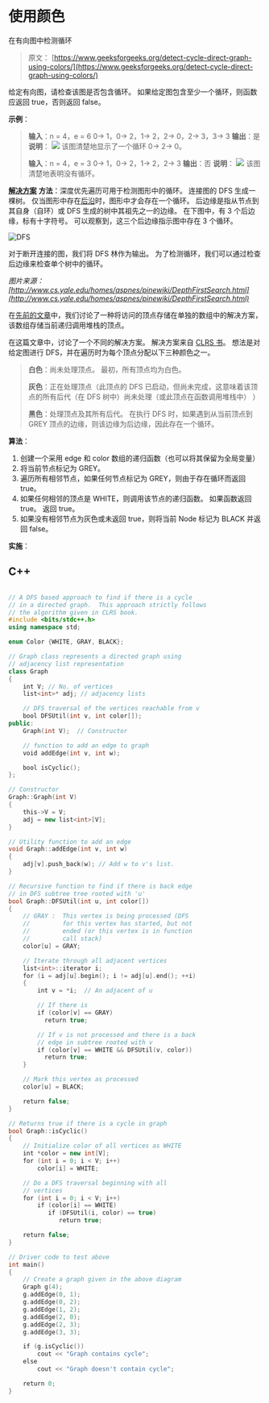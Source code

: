 # 使用颜色

在有向图中检测循环

> 原文： [https://www.geeksforgeeks.org/detect-cycle-direct-graph-using-colors/](https://www.geeksforgeeks.org/detect-cycle-direct-graph-using-colors/)

给定有向图，请检查该图是否包含循环。 如果给定图包含至少一个循环，则函数应返回 true，否则返回 false。

**示例**：

> **输入**：n = 4，e = 6
> 0-> 1，0-> 2，1-> 2，2-> 0，2-> 3，3-> 3
> **输出**：是
> **说明**：
> ![](img/afae40ff4e048b70f773dc281988d130.png)
> 该图清楚地显示了一个循环 0-> 2-> 0。
> 
> **输入**：n = 4，e = 3
> 0-> 1，0-> 2，1-> 2，2-> 3
> **输出**：否
> **说明**：
> ![](img/31316268b86d41df0b22a252b55528db.png)
> 该图清楚地表明没有循环。

<u>**解决方案**</u> 
**方法**：深度优先遍历可用于检测图形中的循环。 连接图的 DFS 生成一棵树。 仅当图形中存在[后沿](http://en.wikipedia.org/wiki/Depth-first_search#Output_of_a_depth-first_search)时，图形中才会存在一个循环。 后边缘是指从节点到其自身（自环）或 DFS 生成的树中其祖先之一的边缘。 在下图中，有 3 个后边缘，标有十字符号。 可以观察到，这三个后边缘指示图中存在 3 个循环。

![](img/996d6c652b54a4e0592c68f5dafd1111.png "DFS")

对于断开连接的图，我们将 DFS 林作为输出。 为了检测循环，我们可以通过检查后边缘来检查单个树中的循环。

*图片来源： [http://www.cs.yale.edu/homes/aspnes/pinewiki/DepthFirstSearch.html](http://www.cs.yale.edu/homes/aspnes/pinewiki/DepthFirstSearch.html)*

在[先前的文章](https://www.geeksforgeeks.org/detect-cycle-in-a-graph/)中，我们讨论了一种将访问的顶点存储在单独的数组中的解决方案，该数组存储当前递归调用堆栈的顶点。

在这篇文章中，讨论了一个不同的解决方案。 解决方案来自 [CLRS 书](http://www.amazon.in/Introduction-Algorithms-Thomas-H-Cormen/dp/8120340078/ref=as_sl_pc_qf_sp_asin_til?tag=geeksforgeeks-21&linkCode=w00&linkId=ECBJHKOAMA4NJO33&creativeASIN=8120340078)。 想法是对给定图进行 DFS，并在遍历时为每个顶点分配以下三种颜色之一。

> **白色**：尚未处理顶点。 最初，所有顶点均为白色。
> 
> **灰色**：正在处理顶点（此顶点的 DFS 已启动，但尚未完成，这意味着该顶点的所有后代（在 DFS 树中）尚未处理（或此顶点在函数调用堆栈中） ）
> 
> **黑色**：处理顶点及其所有后代。 在执行 DFS 时，如果遇到从当前顶点到 GREY 顶点的边缘，则该边缘为后边缘，因此存在一个循环。

**算法**：

1.  创建一个采用 edge 和 color 数组的递归函数（也可以将其保留为全局变量）
2.  将当前节点标记为 GREY。
3.  遍历所有相邻节点，如果任何节点标记为 GREY，则由于存在循环而返回 true。
4.  如果任何相邻的顶点是 WHITE，则调用该节点的递归函数。 如果函数返回 true。 返回 true。
5.  如果没有相邻节点为灰色或未返回 true，则将当前 Node 标记为 BLACK 并返回 false。

**实施**：

## C++

```cpp

// A DFS based approach to find if there is a cycle 
// in a directed graph.  This approach strictly follows 
// the algorithm given in CLRS book. 
#include <bits/stdc++.h> 
using namespace std; 

enum Color {WHITE, GRAY, BLACK}; 

// Graph class represents a directed graph using 
// adjacency list representation 
class Graph 
{ 
    int V; // No. of vertices 
    list<int>* adj; // adjacency lists 

    // DFS traversal of the vertices reachable from v 
    bool DFSUtil(int v, int color[]); 
public: 
    Graph(int V);  // Constructor 

    // function to add an edge to graph 
    void addEdge(int v, int w); 

    bool isCyclic(); 
}; 

// Constructor 
Graph::Graph(int V) 
{ 
    this->V = V; 
    adj = new list<int>[V]; 
} 

// Utility function to add an edge 
void Graph::addEdge(int v, int w) 
{ 
    adj[v].push_back(w); // Add w to v's list. 
} 

// Recursive function to find if there is back edge 
// in DFS subtree tree rooted with 'u' 
bool Graph::DFSUtil(int u, int color[]) 
{ 
    // GRAY :  This vertex is being processed (DFS 
    //         for this vertex has started, but not 
    //         ended (or this vertex is in function 
    //         call stack) 
    color[u] = GRAY; 

    // Iterate through all adjacent vertices 
    list<int>::iterator i; 
    for (i = adj[u].begin(); i != adj[u].end(); ++i) 
    { 
        int v = *i;  // An adjacent of u 

        // If there is 
        if (color[v] == GRAY) 
          return true; 

        // If v is not processed and there is a back 
        // edge in subtree rooted with v 
        if (color[v] == WHITE && DFSUtil(v, color)) 
          return true; 
    } 

    // Mark this vertex as processed 
    color[u] = BLACK; 

    return false; 
} 

// Returns true if there is a cycle in graph 
bool Graph::isCyclic() 
{ 
    // Initialize color of all vertices as WHITE 
    int *color = new int[V]; 
    for (int i = 0; i < V; i++) 
        color[i] = WHITE; 

    // Do a DFS traversal beginning with all 
    // vertices 
    for (int i = 0; i < V; i++) 
        if (color[i] == WHITE) 
           if (DFSUtil(i, color) == true) 
              return true; 

    return false; 
} 

// Driver code to test above 
int main() 
{ 
    // Create a graph given in the above diagram 
    Graph g(4); 
    g.addEdge(0, 1); 
    g.addEdge(0, 2); 
    g.addEdge(1, 2); 
    g.addEdge(2, 0); 
    g.addEdge(2, 3); 
    g.addEdge(3, 3); 

    if (g.isCyclic()) 
        cout << "Graph contains cycle"; 
    else
        cout << "Graph doesn't contain cycle"; 

    return 0; 
} 

```